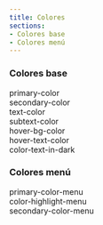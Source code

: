 ```yaml
---
title: Colores
sections:
- Colores base
- Colores menú
---
```


### **Colores base**

<div class="row">
    <div class="col-sm-12 col-md-6">
        <div class="alert alert-uniandes-primary">primary-color</div>
    </div>
    <div class="col-sm-12 col-md-6">
        <div class="alert alert-uniandes-secondary-yellow">secondary-color</div>
    </div>
    <div class="col-sm-12 col-md-6">
        <div class="alert alert-uniandes-text">text-color</div>
    </div>
    <div class="col-sm-12 col-md-6">
        <div class="alert alert-uniandes-subtext">subtext-color</div>
    </div>
    <div class="col-sm-12 col-md-6">
        <div class="alert alert-uniandes-secondary-yellow">hover-bg-color</div>
    </div>
    <div class="col-sm-12 col-md-6">
        <div class="alert alert-uniandes-secondary">hover-text-color</div>
    </div>
    <div class="col-sm-12 col-md-6">
        <div class="alert alert-uniandes-secondary">color-text-in-dark</div>
    </div>
</div>

### **Colores menú**

<div class="row">
    <div class="col-sm-12 col-md-6">
        <div class="alert alert-uniandes-secondary-yellow">primary-color-menu</div>
    </div>
    <div class="col-sm-12 col-md-6">
        <div class="alert alert-uniandes-primary">color-highlight-menu</div>
    </div>
    <div class="col-sm-12 col-md-6">
        <div class="alert alert-uniandes-text">secondary-color-menu</div>
    </div>

</div>
